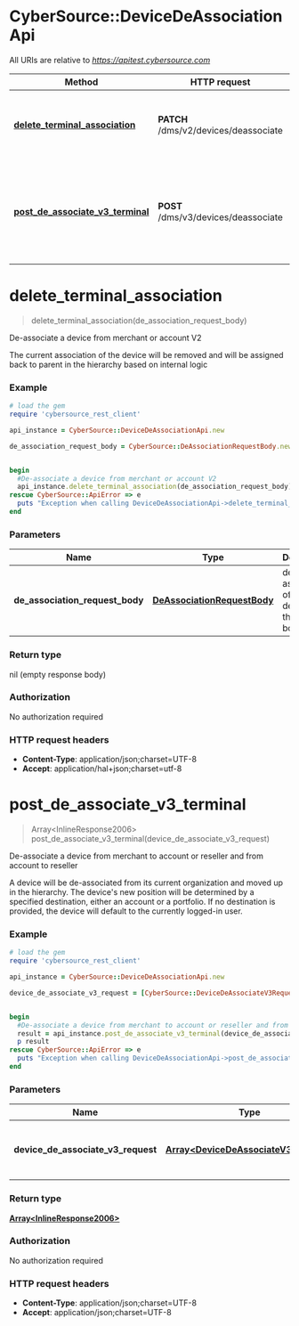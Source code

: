 # CyberSource::DeviceDeAssociationApi

All URIs are relative to *https://apitest.cybersource.com*

Method | HTTP request | Description
------------- | ------------- | -------------
[**delete_terminal_association**](DeviceDeAssociationApi.md#delete_terminal_association) | **PATCH** /dms/v2/devices/deassociate | De-associate a device from merchant or account V2
[**post_de_associate_v3_terminal**](DeviceDeAssociationApi.md#post_de_associate_v3_terminal) | **POST** /dms/v3/devices/deassociate | De-associate a device from merchant to account or reseller and from account to reseller


# **delete_terminal_association**
> delete_terminal_association(de_association_request_body)

De-associate a device from merchant or account V2

The current association of the device will be removed and will be assigned back to parent in the hierarchy based on internal logic

### Example
```ruby
# load the gem
require 'cybersource_rest_client'

api_instance = CyberSource::DeviceDeAssociationApi.new

de_association_request_body = CyberSource::DeAssociationRequestBody.new # DeAssociationRequestBody | de association of the deviceId in the request body.


begin
  #De-associate a device from merchant or account V2
  api_instance.delete_terminal_association(de_association_request_body)
rescue CyberSource::ApiError => e
  puts "Exception when calling DeviceDeAssociationApi->delete_terminal_association: #{e}"
end
```

### Parameters

Name | Type | Description  | Notes
------------- | ------------- | ------------- | -------------
 **de_association_request_body** | [**DeAssociationRequestBody**](DeAssociationRequestBody.md)| de association of the deviceId in the request body. | 

### Return type

nil (empty response body)

### Authorization

No authorization required

### HTTP request headers

 - **Content-Type**: application/json;charset=UTF-8
 - **Accept**: application/hal+json;charset=utf-8



# **post_de_associate_v3_terminal**
> Array&lt;InlineResponse2006&gt; post_de_associate_v3_terminal(device_de_associate_v3_request)

De-associate a device from merchant to account or reseller and from account to reseller

A device will be de-associated from its current organization and moved up in the hierarchy. The device's new position will be determined by a specified destination, either an account or a portfolio. If no destination is provided, the device will default to the currently logged-in user. 

### Example
```ruby
# load the gem
require 'cybersource_rest_client'

api_instance = CyberSource::DeviceDeAssociationApi.new

device_de_associate_v3_request = [CyberSource::DeviceDeAssociateV3Request.new] # Array<DeviceDeAssociateV3Request> | deviceId that has to be de-associated to the destination organizationId.


begin
  #De-associate a device from merchant to account or reseller and from account to reseller
  result = api_instance.post_de_associate_v3_terminal(device_de_associate_v3_request)
  p result
rescue CyberSource::ApiError => e
  puts "Exception when calling DeviceDeAssociationApi->post_de_associate_v3_terminal: #{e}"
end
```

### Parameters

Name | Type | Description  | Notes
------------- | ------------- | ------------- | -------------
 **device_de_associate_v3_request** | [**Array&lt;DeviceDeAssociateV3Request&gt;**](DeviceDeAssociateV3Request.md)| deviceId that has to be de-associated to the destination organizationId. | 

### Return type

[**Array&lt;InlineResponse2006&gt;**](InlineResponse2006.md)

### Authorization

No authorization required

### HTTP request headers

 - **Content-Type**: application/json;charset=UTF-8
 - **Accept**: application/json;charset=UTF-8



